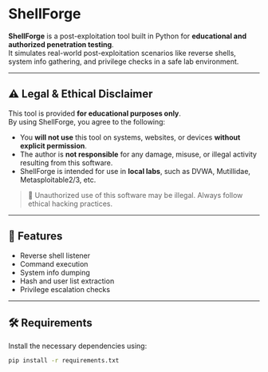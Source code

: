 # ShellForge

**ShellForge** is a post-exploitation tool built in Python for **educational and authorized penetration testing**.  
It simulates real-world post-exploitation scenarios like reverse shells, system info gathering, and privilege checks in a safe lab environment.

---

## ⚠️ Legal & Ethical Disclaimer

This tool is provided **for educational purposes only**.  
By using ShellForge, you agree to the following:

- You **will not use** this tool on systems, websites, or devices **without explicit permission**.
- The author is **not responsible** for any damage, misuse, or illegal activity resulting from this software.
- ShellForge is intended for use in **local labs**, such as DVWA, Mutillidae, Metasploitable2/3, etc.

> 🚨 Unauthorized use of this software may be illegal. Always follow ethical hacking practices.

---

## 🔧 Features

- Reverse shell listener
- Command execution
- System info dumping
- Hash and user list extraction
- Privilege escalation checks

---

## 🛠️ Requirements

Install the necessary dependencies using:

```bash
pip install -r requirements.txt
